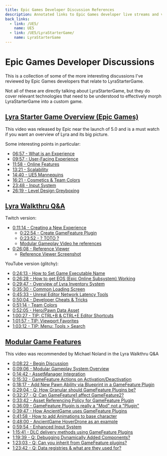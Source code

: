 ```yaml
---
title: Epic Games Developer Discussion References
description: Annotated links to Epic Games developer live streams and videos
back_links:
  - link: /UE5/
    name: UE5
  - link: /UE5/LyraStarterGame/
    name: LyraStarterGame
---
```



# Epic Games Developer Discussions

This is a collection of some of the more interesting discussions I've reviewed by Epic Games developers that relate to LyraStarterGame.

Not all of these are directly talking about LyraStarterGame, but they do cover relevant technologies that need to be understood to effectively morph LyraStarterGame into a custom game.


## [Lyra Starter Game Overview (Epic Games)](https://youtu.be/Fj1zCsYydD8)

This video was released by Epic near the launch of 5.0 and is a must watch if you want an overview of Lyra and its big picture.

Some interesting points in particular:

- [06:57 - What is an Experience](https://youtu.be/Fj1zCsYydD8?t=417)
- [09:57 - User-Facing Experience](https://youtu.be/Fj1zCsYydD8?t=597)
- [11:58 - Online Features](https://youtu.be/Fj1zCsYydD8?t=718)
- [13:21 - Scalability](https://youtu.be/Fj1zCsYydD8?t=801)
- [14:40 - UE5 Mannequins](https://youtu.be/Fj1zCsYydD8?t=880)
- [16:21 - Cosmetics & Team Colors](https://youtu.be/Fj1zCsYydD8?t=981)
- [23:48 - Input System](https://youtu.be/Fj1zCsYydD8?t=1428)
- [26:19 - Level Design Greyboxing](https://youtu.be/Fj1zCsYydD8?t=1579)


## [Lyra Walkthru Q&A](https://www.twitch.tv/videos/1469444417)

Twitch version:
- [0:11:14 - Creating a New Experience](https://www.twitch.tv/videos/1469444417?t=0h11m14s)
  - [0:22:54 - Create GameFeature Plugin](https://www.twitch.tv/videos/1469444417?t=0h22m54s)
  - [0:23:52 - ? TOTO ?](https://www.twitch.tv/videos/1469444417?t=0h22m54s)
  - [Modular Gameplay Video he references](https://www.twitch.tv/videos/1101918638?filter=archives&sort=time)
- [0:26:08 - Reference Viewer](https://www.twitch.tv/videos/1469444417?t=0h26m08s)
  - [Reference Viewer Screenshot](https://twitter.com/joatski/status/1453130573380206601/photo/1)

YouTube version (glitchy):
- [0:24:13 - How to Set Game Executable Name](https://youtu.be/N1X7BgIQ4QY?t=1453) 
- [0:26:28 - How to get EOS (Epic Online Subsystem) Working](https://youtu.be/N1X7BgIQ4QY?t=1588)
- [0:29:47 - Overview of Lyra Inventory System](https://youtu.be/N1X7BgIQ4QY?t=1787)
- [0:35:30 - Common Loading Screen](https://youtu.be/N1X7BgIQ4QY?t=2130)
- [0:45:33 - Unreal Editor Network Latency Tools](https://youtu.be/N1X7BgIQ4QY?t=2733)
- [0:50:04 - Developer Cheats & Tricks](https://youtu.be/N1X7BgIQ4QY?t=3004)
- [0:51:14 - Team Colors](https://youtu.be/N1X7BgIQ4QY?t=3074)
- [0:52:05 - Hero/Pawn Data Asset](https://youtu.be/N1X7BgIQ4QY?t=3125)
- [1:00:27 - TIP: CTRL+B & CTRL+E Editor Shortcuts](https://youtu.be/N1X7BgIQ4QY?t=3627)
- [1:01:57 - TIP: Viewport Favorites](https://youtu.be/N1X7BgIQ4QY?t=3757)
- [1:03:12 - TIP: Menu: Tools > Search](https://youtu.be/N1X7BgIQ4QY?t=3792)


## [Modular Game Features](https://www.twitch.tv/videos/1101918638?filter=archives&sort=time)

This video was recommended by Michael Noland in the Lyra Walkthru Q&A

- [0:08:22 - Begin Discussion](https://www.twitch.tv/videos/1101918638?t=0h8m22s)
- [0:09:06 - Modular Gameplay System Overview](https://www.twitch.tv/videos/1101918638?t=0h9m6s)
- [0:14:42 - AssetManager Integration](https://www.twitch.tv/videos/1101918638?t=0h14m42s)
- [0:15:32 - GameFeature Actions on Activation/Deactivation](https://www.twitch.tv/videos/1101918638?t=0h15m32s)
- [0:18:17 - Add New Pawn Ability via Blueprint in a GameFeature Plugin](https://www.twitch.tv/videos/1101918638?t=0h18m7s)
- [0:29:04 - Q: How Granular should GameFeature Plugins be?](https://www.twitch.tv/videos/1101918638?t=0h29m4s)
- [0:32:27 - Q: Can GameFeature1 affect GameFeature2?](https://www.twitch.tv/videos/1101918638?t=0h32m27s)
- [0:33:42 - Asset Referencing Policy for GameFeature Plugin](https://www.twitch.tv/videos/1101918638?t=0h33m42s)
- [0:36:09 - GameFeature Plugin is really a "Mod" not a "Plugin"](https://www.twitch.tv/videos/1101918638?t=0h36m9s)
- [0:39:47 - How AncientGame uses GameFeature Plugins](https://www.twitch.tv/videos/1101918638?t=0h39m47s)
- [0:41:58 - How to add Animations to base character](https://www.twitch.tv/videos/1101918638?t=0h41m58s)
- [0:48:00 - AncientGame HoverDrone as an example](https://www.twitch.tv/videos/1101918638?t=0h48m0s)
- [0:59:54 - Enhanced Input System](https://www.twitch.tv/videos/1101918638?t=0h59m54s)
- [1:15:41 - DLC delivery methods using GameFeature Plugins](https://www.twitch.tv/videos/1101918638?t=1h15m41s)
- [1:19:39 - Q: Debugging Dynamically Added Components?](https://www.twitch.tv/videos/1101918638?t=1h19m39s)
- [1:23:03 - Q: Can you inherit from GameFeature plugins?](https://www.twitch.tv/videos/1101918638?t=1h23m3s)
- [1:23:42 - Q: Data registries & what are they used for?](https://www.twitch.tv/videos/1101918638?t=1h23m42s)
